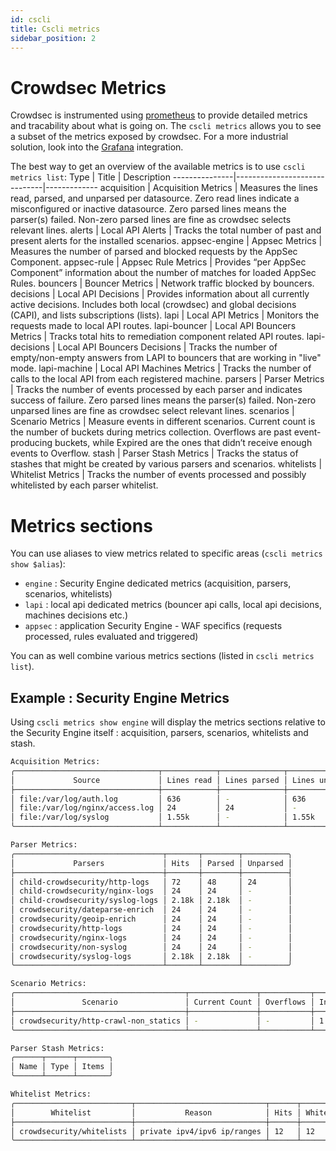 ```yaml
---
id: cscli
title: Cscli metrics
sidebar_position: 2
---
```


# Crowdsec Metrics

Crowdsec is instrumented using [prometheus](https://prometheus.io/) to provide detailed metrics and tracability about what is going on.
The `cscli metrics` allows you to see a subset of the metrics exposed by crowdsec. For a more industrial solution, look into the [Grafana](/docs/next/observability/prometheus) integration.

The best way to get an overview of the available metrics is to use `cscli metrics list`:
 Type          | Title                        | Description 
---------------|------------------------------|-------------
acquisition	 | Acquisition Metrics | 	Measures the lines read, parsed, and unparsed per datasource. Zero read lines indicate a misconfigured or inactive datasource. Zero parsed lines means the parser(s) failed. Non-zero parsed lines are fine as crowdsec selects relevant lines.
alerts	 | Local API Alerts	 | Tracks the total number of past and present alerts for the installed scenarios.
appsec-engine	 | Appsec Metrics	 | Measures the number of parsed and blocked requests by the AppSec Component.
appsec-rule	 | Appsec Rule Metrics	 | Provides “per AppSec Component” information about the number of matches for loaded AppSec Rules.
bouncers	 | Bouncer Metrics	 | Network traffic blocked by bouncers.
decisions	 | Local API Decisions	 | Provides information about all currently active decisions. Includes both local (crowdsec) and global decisions (CAPI), and lists subscriptions (lists).
lapi | 	Local API Metrics | 	Monitors the requests made to local API routes.
lapi-bouncer	 | Local API Bouncers Metrics	 | Tracks total hits to remediation component related API routes.
lapi-decisions | 	Local API Bouncers Decisions	 | Tracks the number of empty/non-empty answers from LAPI to bouncers that are working in "live" mode.
lapi-machine	 | Local API Machines Metrics | 	Tracks the number of calls to the local API from each registered machine.
parsers	 | Parser Metrics	 | Tracks the number of events processed by each parser and indicates success of failure. Zero parsed lines means the parser(s) failed. Non-zero unparsed lines are fine as crowdsec select relevant lines.
scenarios	 | Scenario Metrics	 | Measure events in different scenarios. Current count is the number of buckets during metrics collection. Overflows are past event-producing buckets, while Expired are the ones that didn’t receive enough events to Overflow.
stash	 | Parser Stash Metrics	 | Tracks the status of stashes that might be created by various parsers and scenarios.
whitelists	 | Whitelist Metrics	 | Tracks the number of events processed and possibly whitelisted by each parser whitelist.

# Metrics sections

You can use aliases to view metrics related to specific areas (`cscli metrics show $alias`):

 - `engine` : Security Engine dedicated metrics (acquisition, parsers, scenarios, whitelists)
 - `lapi` : local api dedicated metrics (bouncer api calls, local api decisions, machines decisions etc.)
 - `appsec` : application Security Engine - WAF specifics (requests processed, rules evaluated and triggered)

You can as well combine various metrics sections (listed in `cscli metrics list`).


## Example : Security Engine Metrics

Using `cscli metrics show engine` will display the metrics sections relative to the Security Engine itself : acquisition, parsers, scenarios, whitelists and stash.

```bash title="Command Output"
Acquisition Metrics:
╭────────────────────────────────┬────────────┬──────────────┬────────────────┬────────────────────────┬───────────────────╮
│             Source             │ Lines read │ Lines parsed │ Lines unparsed │ Lines poured to bucket │ Lines whitelisted │
├────────────────────────────────┼────────────┼──────────────┼────────────────┼────────────────────────┼───────────────────┤
│ file:/var/log/auth.log         │ 636        │ -            │ 636            │ -                      │ -                 │
│ file:/var/log/nginx/access.log │ 24         │ 24           │ -              │ 1                      │ -                 │
│ file:/var/log/syslog           │ 1.55k      │ -            │ 1.55k          │ -                      │ -                 │
╰────────────────────────────────┴────────────┴──────────────┴────────────────┴────────────────────────┴───────────────────╯

Parser Metrics:
╭─────────────────────────────────┬───────┬────────┬──────────╮
│             Parsers             │ Hits  │ Parsed │ Unparsed │
├─────────────────────────────────┼───────┼────────┼──────────┤
│ child-crowdsecurity/http-logs   │ 72    │ 48     │ 24       │
│ child-crowdsecurity/nginx-logs  │ 24    │ 24     │ -        │
│ child-crowdsecurity/syslog-logs │ 2.18k │ 2.18k  │ -        │
│ crowdsecurity/dateparse-enrich  │ 24    │ 24     │ -        │
│ crowdsecurity/geoip-enrich      │ 24    │ 24     │ -        │
│ crowdsecurity/http-logs         │ 24    │ 24     │ -        │
│ crowdsecurity/nginx-logs        │ 24    │ 24     │ -        │
│ crowdsecurity/non-syslog        │ 24    │ 24     │ -        │
│ crowdsecurity/syslog-logs       │ 2.18k │ 2.18k  │ -        │
╰─────────────────────────────────┴───────┴────────┴──────────╯

Scenario Metrics:
╭──────────────────────────────────────┬───────────────┬───────────┬──────────────┬────────┬─────────╮
│               Scenario               │ Current Count │ Overflows │ Instantiated │ Poured │ Expired │
├──────────────────────────────────────┼───────────────┼───────────┼──────────────┼────────┼─────────┤
│ crowdsecurity/http-crawl-non_statics │ -             │ -         │ 1            │ 1      │ 1       │
╰──────────────────────────────────────┴───────────────┴───────────┴──────────────┴────────┴─────────╯

Parser Stash Metrics:
╭──────┬──────┬───────╮
│ Name │ Type │ Items │
╰──────┴──────┴───────╯

Whitelist Metrics:
╭──────────────────────────┬─────────────────────────────┬──────┬─────────────╮
│        Whitelist         │           Reason            │ Hits │ Whitelisted │
├──────────────────────────┼─────────────────────────────┼──────┼─────────────┤
│ crowdsecurity/whitelists │ private ipv4/ipv6 ip/ranges │ 12   │ 12          │
╰──────────────────────────┴─────────────────────────────┴──────┴─────────────╯
```


